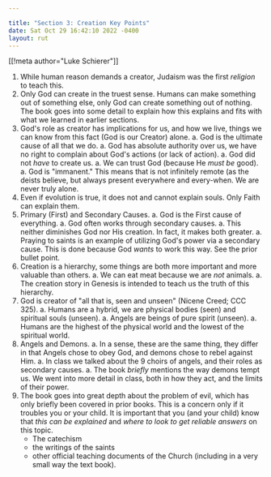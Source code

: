 ```yaml
---

title: "Section 3: Creation Key Points"
date: Sat Oct 29 16:42:10 2022 -0400
layout: rut
---
```


[[!meta author="Luke Schierer"]]

1. While human reason demands a creator, Judaism was the first *religion* to
   teach this. 
1. Only God can create in the truest sense.  Humans can make something out of
   something else, only God can create something out of nothing.  The book goes
   into some detail to explain how this explains and fits with what we learned
   in earlier sections.
1. God's role as creator has implications for us, and how we live, things we can
   know from this fact (God is our Creator) alone.
   a. God is the ultimate cause of all that we do.
   a. God has absolute authority over us, we have no right to complain about
      God's actions (or lack of action).
   a. God did not *have* to create us. 
   a. We can trust God (because He *must be* good).
   a. God is "immanent."  This means that is not infinitely remote (as the
      deists believe, but always present everywhere and every-when.  We are never
      truly alone.
1. Even if evolution is true, it does not and cannot explain souls.  Only Faith
   can explain them. 
1. Primary (First) and Secondary Causes. 
   a. God is the First cause of everything.
   a. God often works through secondary causes.
   a. This neither diminishes God nor His creation.  In fact, it makes both
      greater.
   a. Praying to saints is an example of utilizing God's power via a secondary
      cause.  This is done because God *wants* to work this way.  See the prior
      bullet point.
1. Creation is a hierarchy, some things are both more important and more
   valuable than others. 
   a. We can eat meat because we are *not* animals. 
   a. The creation story in Genesis is intended to teach us the truth of this
      hierarchy.
1. God is creator of "all that is, seen and unseen" (Nicene Creed; CCC 325).
   a. Humans are a hybrid, we are physical bodies (seen) and spiritual souls
      (unseen).
   a. Angels are beings of pure spirit (unseen).
   a. Humans are the highest of the physical world and the lowest of the
      spiritual world.
1. Angels and Demons.
   a. In a sense, these are the same thing, they differ in that Angels chose to
      obey God, and demons chose to rebel against Him.
   a. In class we talked about the 9 choirs of angels, and their roles as
      secondary causes.
   a. The book *briefly* mentions the way demons tempt us. We went into more
      detail in class, both in how they act, and the limits of their power.
1. The book goes into great depth about the problem of evil, which has only
   briefly been covered in prior books.  This is a concern only if it troubles
   you or your child.  It is important that you (and your child) know that *this
   can be explained* and *where to look to get reliable answers* on this topic.
   * The catechism
   * the writings of the saints
   * other official teaching documents of the Church (including in a very small
     way the text book).

